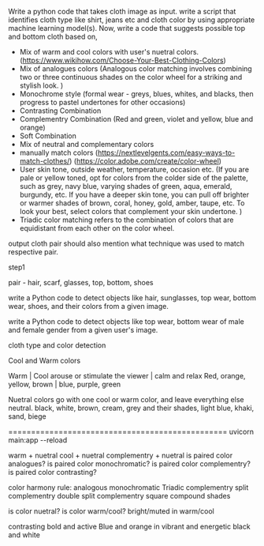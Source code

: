 Write a python code that takes cloth image as input. write a script that identifies cloth type like shirt, jeans etc and cloth color by using appropriate machine learning model(s). Now, write a code that suggests possible top and bottom cloth based on,

- Mix of warm and cool colors with user's nuetral colors. (https://www.wikihow.com/Choose-Your-Best-Clothing-Colors)
- Mix of analogues colors
  (Analogous color matching involves combining two or three continuous shades on the color wheel for a striking and stylish look.
  )
- Monochrome style (formal wear - greys, blues, whites, and blacks, then progress to pastel undertones for other occasions)
- Contrasting Combination
- Complementry Combination (Red and green, violet and yellow, blue and orange)
- Soft Combination
- Mix of neutral and complementary colors
- manually match colors (https://nextlevelgents.com/easy-ways-to-match-clothes/) (https://color.adobe.com/create/color-wheel)
- User skin tone, outside weather, temperature, occasion etc.
  (If you are pale or yellow toned, opt for colors from the colder side of the palette, such as grey, navy blue, varying shades of green, aqua, emerald, burgundy, etc. If you have a deeper skin tone, you can pull off brighter or warmer shades of brown, coral, honey, gold, amber, taupe, etc. To look your best, select colors that complement your skin undertone.
  )
- Triadic color matching refers to the combination of colors that are equidistant from each other on the color wheel.

output cloth pair should also mention what technique was used to match respective pair.

step1

pair -
hair, scarf, glasses, top, bottom, shoes

write a Python code to detect objects like hair, sunglasses, top wear, bottom wear, shoes, and their colors from a given image.

write a Python code to detect objects like top wear, bottom wear of male and female gender from a given user's image.

cloth type and color detection

Cool and Warm colors

Warm | Cool
arouse or stimulate the viewer | calm and relax
Red, orange, yellow, brown | blue, purple, green

Nuetral colors
go with one cool or warm color, and leave everything else neutral.
black, white, brown, cream, grey and their shades, light blue, khaki, sand, biege

================================================
uvicorn main:app --reload


warm + nuetral
cool + nuetral
complementry + nuetral
is paired color analogues?
is paired color monochromatic?
is paired color complementry?
is paired color contrasting?

color harmony rule:
	analogous
	monochromatic
	Triadic
	complementry
	split complementry
	double split complementry
	square
	compound
	shades


is color nuetral?
is color warm/cool?
bright/muted in warm/cool

contrasting bold and active
Blue and orange in vibrant and energetic
black and white
